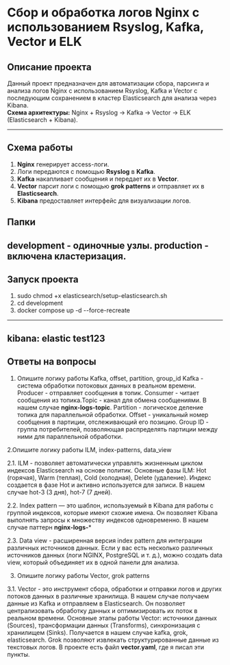 # Сбор и обработка логов Nginx с использованием Rsyslog, Kafka, Vector и ELK

## Описание проекта

Данный проект предназначен для автоматизации сбора, парсинга и анализа логов Nginx с использованием Rsyslog, Kafka и Vector с последующим сохранением в кластер Elasticsearch для анализа через Kibana.  
**Схема архитектуры:** Nginx + Rsyslog → Kafka → Vector → ELK (Elasticsearch + Kibana).

---

## Схема работы

1. **Nginx** генерирует access-логи.
2. Логи передаются с помощью **Rsyslog** в **Kafka**.
3. **Kafka** накапливает сообщения и передает их в **Vector**.
4. **Vector** парсит логи с помощью **grok patterns** и отправляет их в **Elasticsearch**.
5. **Kibana** предоставляет интерфейс для визуализации логов.


## Папки
development -  одиночные узлы.
production - включена кластеризация.
---
## Запуск проекта
1. sudo chmod +x elasticsearch/setup-elasticsearch.sh
2. cd development
3. docker compose up -d --force-recreate

---
kibana: elastic test123
---

## Ответы на вопросы
1. Опишите логику работы Kafka, offset, partition, group_id
Kafka - cистема обработки потоковых данных в реальном времени. Producer - отправляет сообщения в топик. Consumer - читает сообщения из топика.Topic - канал для обмена сообщениями. В нашем случае **nginx-logs-topic**. Partition - логическое деление топика для параллельной обработки. Offset - уникальный номер сообщения в партиции, отслеживающий его позицию.
Group ID - группа потребителей, позволяющая распределять партиции между ними для параллельной обработки.

2.Опишите логику работы ILM, index-patterns, data_view

2.1. ILM - позволяет автоматически управлять жизненным циклом индексов Elasticsearch на основе политик.
Основные фазы ILM: Hot (горячая), Warm (теплая), Cold (холодная), Delete (удаление). Индекс создается в фазе Hot и активно используется для записи. В нашем случае hot-3 (3 дня), hot-7 (7 дней).

2.2. Index pattern — это шаблон, используемый в Kibana для работы с группой индексов, которые имеют схожие имена. Он позволяет Kibana выполнять запросы к множеству индексов одновременно. В нашем случае паттерн **nginx-logs-***

2.3. Data view - расширенная версия index pattern для интеграции различных источников данных. Если у вас есть несколько различных источников данных (логи NGINX, PostgreSQL и т. д.), можно создать data view, который объединяет их в одной панели для анализа.

3. Опишите логику работы Vector, grok patterns

3.1. Vector - это инструмент сбора, обработки и отправки логов и других потоков данных в различные хранилища. В нашем случае получаем данные из Kafka и отправляем в Elasticsearch. Он позволяет централизовать обработку данных и оптимизировать их поток в реальном времени. Основные этапы работы Vector: источники данных (Sources), трансформации данных (Transforms), синхронизация с хранилищем (Sinks). Получается в нашем случае kafka, grok, elasticsearch. Grok позволяют извлекать структурированные данные из текстовых логов. В проекте есть файл **vector.yaml**, где я писал эти пункты.